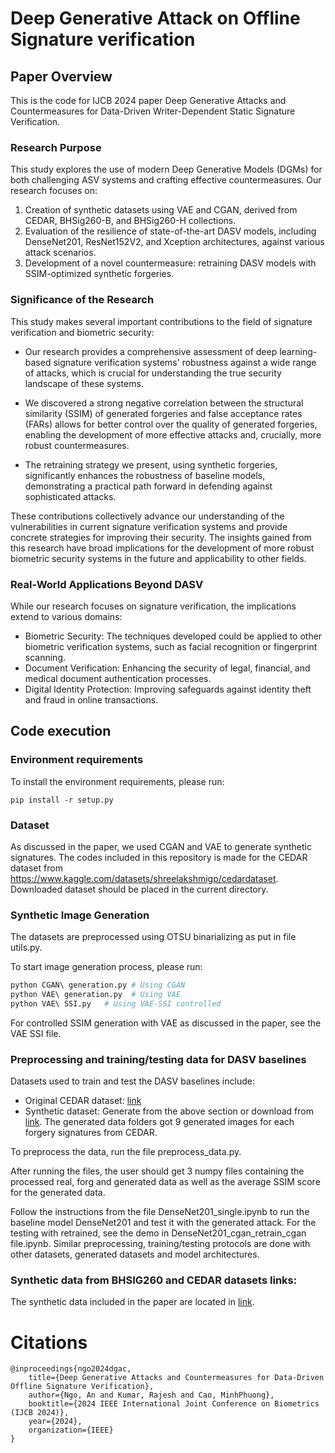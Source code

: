 # Deep Generative Attack on Offline Signature verification

## Paper Overview

This is the code for IJCB 2024 paper Deep Generative Attacks and Countermeasures for Data-Driven Writer-Dependent Static Signature Verification.

### Research Purpose

This study explores the use of modern Deep Generative Models (DGMs) for both challenging ASV systems and crafting effective countermeasures. Our research focuses on:

1. Creation of synthetic datasets using VAE and CGAN, derived from CEDAR, BHSig260-B, and BHSig260-H collections.
2. Evaluation of the resilience of state-of-the-art DASV models, including DenseNet201, ResNet152V2, and Xception architectures, against various attack scenarios.
3. Development of a novel countermeasure: retraining DASV models with SSIM-optimized synthetic forgeries.

### Significance of the Research

This study makes several important contributions to the field of signature verification and biometric security:

- Our research provides a comprehensive assessment of deep learning-based signature verification systems' robustness against a wide range of attacks, which is crucial for understanding the true security landscape of these systems.

- We discovered a strong negative correlation between the structural similarity (SSIM) of generated forgeries and false acceptance rates (FARs) allows for better control over the quality of generated forgeries, enabling the development of more effective attacks and, crucially, more robust countermeasures.

- The retraining strategy we present, using synthetic forgeries, significantly enhances the robustness of baseline models, demonstrating a practical path forward in defending against sophisticated attacks.

These contributions collectively advance our understanding of the vulnerabilities in current signature verification systems and provide concrete strategies for improving their security. The insights gained from this research have broad implications for the development of more robust biometric security systems in the future and applicability to other fields.

### Real-World Applications Beyond DASV

While our research focuses on signature verification, the implications extend to various domains:

- Biometric Security: The techniques developed could be applied to other biometric verification systems, such as facial recognition or fingerprint scanning.
- Document Verification: Enhancing the security of legal, financial, and medical document authentication processes.
- Digital Identity Protection: Improving safeguards against identity theft and fraud in online transactions.

## Code execution

### Environment requirements

To install the environment requirements, please run:

```shell
pip install -r setup.py
```

### Dataset

As discussed in the paper, we used CGAN and VAE to generate synthetic signatures. The codes included in this repository is made for the CEDAR dataset from https://www.kaggle.com/datasets/shreelakshmigp/cedardataset. Downloaded dataset should be placed in the current directory.

### Synthetic Image Generation

The datasets are preprocessed using OTSU binarializing as put in file utils.py.

To start image generation process, please run:

```py
python CGAN\ generation.py # Using CGAN
python VAE\ generation.py  # Using VAE
python VAE\ SSI.py   # Using VAE-SSI controlled
```

For controlled SSIM generation with VAE as discussed in the paper, see the VAE SSI file.

### Preprocessing and training/testing data for DASV baselines

Datasets used to train and test the DASV baselines include:

- Original CEDAR dataset: [link](https://www.kaggle.com/datasets/shreelakshmigp/cedardataset)
- Synthetic dataset: Generate from the above section or download from [link](https://drive.google.com/drive/folders/1KbbJ5pCx9CVjlFgt28j4bY9KaFcELHb_). The generated data folders got 9 generated images for each forgery signatures from CEDAR.

To preprocess the data, run the file preprocess_data.py.

After running the files, the user should get 3 numpy files containing the processed real, forg and generated data as well as the average SSIM score for the generated data.

Follow the instructions from the file DenseNet201_single.ipynb to run the baseline model DenseNet201 and test it with the generated attack. For the testing with retrained, see the demo in DenseNet201_cgan_retrain_cgan file.ipynb. Similar preprocessing, training/testing protocols are done with other datasets, generated datasets and model architectures.

### Synthetic data from BHSIG260 and CEDAR datasets links:

The synthetic data included in the paper are located in [link](https://drive.google.com/drive/folders/1KbbJ5pCx9CVjlFgt28j4bY9KaFcELHb_).

# Citations

```
@inproceedings{ngo2024dgac,
    title={Deep Generative Attacks and Countermeasures for Data-Driven Offline Signature Verification},
    author={Ngo, An and Kumar, Rajesh and Cao, MinhPhuong},
    booktitle={2024 IEEE International Joint Conference on Biometrics (IJCB 2024)},
    year={2024},
    organization={IEEE}
}
```
